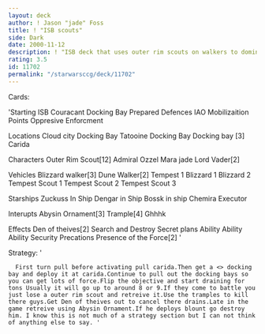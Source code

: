 ```yaml
---
layout: deck
author: ! Jason "jade" Foss
title: ! "ISB scouts"
side: Dark
date: 2000-11-12
description: ! "ISB deck that uses outer rim scouts on walkers to dominate."
rating: 3.5
id: 11702
permalink: "/starwarsccg/deck/11702"
---
```

Cards: 

'Starting
ISB
Couracant Docking Bay
Prepared Defences
IAO
Mobilizaition Points
Oppresive Enforcment

Locations
Cloud city Docking Bay
Tatooine Docking Bay
Docking bay [3]
Carida

Characters
Outer Rim Scout[12]
Admiral Ozzel
Mara jade
Lord Vader[2]

Vehicles
Blizzard walker[3]
Dune Walker[2]
Tempest 1
Blizzard 1
Blizzard 2
Tempest Scout 1
Tempest Scout 2
Tempest Scout 3

Starships
Zuckuss In Ship
Dengar in Ship
Bossk in ship
Chemira
Executor

Interupts
Abysin Ornament[3]
Trample[4]
Ghhhk

Effects
Den of theives[2]
Search and Destroy
Secret plans
Ability Ability Ability
Security Precations
Presence of the Force[2] '

Strategy: '

	  First turn pull before activating pull carida.Then get a <> docking bay and deploy it at carida.Continue to pull out the docking bays so you can get lots of force.Flip the objective and start draining for tons Usually it will go up to around 8 or 9.If they come to battle you just lose a outer rim scout and retreive it.Use the tramples to kill there guys.Get Den of theives out to cancel there drains.Late in the game retreive using Abysin Ornament.If he deploys blount go destroy him. I know this is not much of a strategy section but I can not think of anything else to say. '
